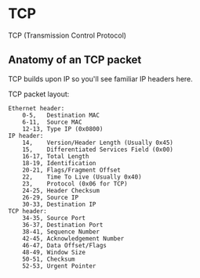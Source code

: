 
TCP
========

TCP (Transmission Control Protocol)


Anatomy of an TCP packet
--------

TCP builds upon IP so you'll see familiar IP headers here.

TCP packet layout:

	Ethernet header:
		0-5,   Destination MAC
		6-11,  Source MAC
		12-13, Type IP (0x0800)
	IP header:
		14,    Version/Header Length (Usually 0x45)
		15,    Differentiated Services Field (0x00)
		16-17, Total Length
		18-19, Identification
		20-21, Flags/Fragment Offset
		22,    Time To Live (Usually 0x40)
		23,    Protocol (0x06 for TCP)
		24-25, Header Checksum
		26-29, Source IP
		30-33, Destination IP
	TCP header:
		34-35, Source Port
		36-37, Destination Port
		38-41, Sequence Number
		42-45, Acknowledgement Number
		46-47, Data Offset/Flags
		48-49, Window Size
		50-51, Checksum
		52-53, Urgent Pointer
